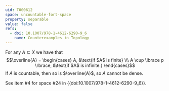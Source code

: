 ```yaml
---
uid: T000612
space: uncountable-fort-space
property: separable
value: false
refs:
  - doi: 10.1007/978-1-4612-6290-9_6
    name: Counterexamples in Topology
---
```

For any $A \subseteq X$ we have that $$\overline{A} = \begin{cases}
A, &\text{if $A$ is finite} \\\
A \cup \lbrace p \rbrace, &\text{if $A$ is infinite.}
\end{cases}$$
If $A$ is countable, then so is $\overline{A}$, so $A$ cannot be dense.

See item #4 for space #24 in {{doi:10.1007/978-1-4612-6290-9_6}}.
